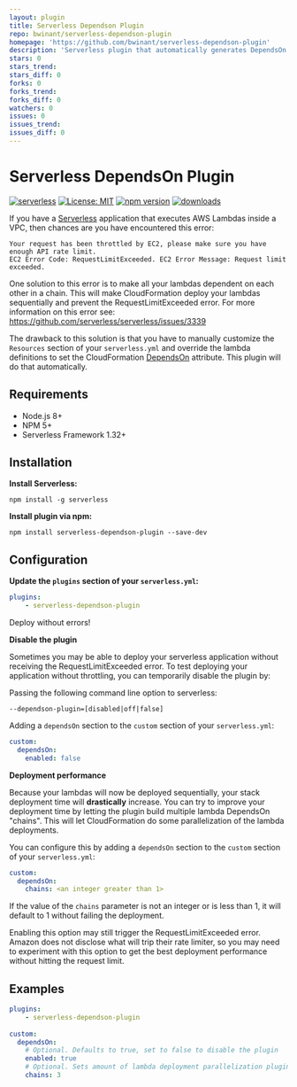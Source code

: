 ```yaml
---
layout: plugin
title: Serverless Dependson Plugin
repo: bwinant/serverless-dependson-plugin
homepage: 'https://github.com/bwinant/serverless-dependson-plugin'
description: 'Serverless plugin that automatically generates DependsOn references for AWS Lambdas to prevent AWS RequestLimitExceeded errors.'
stars: 0
stars_trend: 
stars_diff: 0
forks: 0
forks_trend: 
forks_diff: 0
watchers: 0
issues: 0
issues_trend: 
issues_diff: 0
---
```



# Serverless DependsOn Plugin

[![serverless](http://public.serverless.com/badges/v3.svg)](http://www.serverless.com)
[![License: MIT](https://img.shields.io/badge/License-MIT-yellow.svg)](https://opensource.org/licenses/MIT)
[![npm version](https://badge.fury.io/js/serverless-dependson-plugin.svg)](https://badge.fury.io/js/serverless-dependson-plugin)
[![downloads](https://img.shields.io/npm/dt/serverless-dependson-plugin.svg)](https://www.npmjs.com/package/serverless-dependson-plugin)

If you have a [Serverless](https://serverless.com/framework/docs/) application that executes AWS Lambdas inside a VPC, then chances are you have encountered this error:

```
Your request has been throttled by EC2, please make sure you have enough API rate limit. 
EC2 Error Code: RequestLimitExceeded. EC2 Error Message: Request limit exceeded.
```

One solution to this error is to make all your lambdas dependent on each other in a chain. This will make CloudFormation deploy your lambdas sequentially and prevent the RequestLimitExceeded error.
For more information on this error see: https://github.com/serverless/serverless/issues/3339

The drawback to this solution is that you have to manually customize the `Resources` section of your `serverless.yml` and override the lambda definitions to set the CloudFormation [DependsOn](https://docs.aws.amazon.com/AWSCloudFormation/latest/UserGuide/aws-attribute-dependson.html) attribute. This plugin will do that automatically.

## Requirements

- Node.js 8+
- NPM 5+
- Serverless Framework 1.32+ 


## Installation

**Install Serverless:**

```
npm install -g serverless
```

**Install plugin via npm:**
```
npm install serverless-dependson-plugin --save-dev
```

## Configuration

**Update the `plugins` section of your `serverless.yml`:**
```yaml
plugins:
    - serverless-dependson-plugin
```

Deploy without errors!


**Disable the plugin**

Sometimes you may be able to deploy your serverless application without receiving the RequestLimitExceeded error. To test deploying your application without throttling, you can temporarily disable the plugin by:

Passing the following command line option to serverless:
```
--dependson-plugin=[disabled|off|false]
```

Adding a `dependsOn` section to the `custom` section of your `serverless.yml`:
```yaml
custom:
  dependsOn:
    enabled: false     
```

**Deployment performance**

Because your lambdas will now be deployed sequentially, your stack deployment time will **drastically** increase. You can try to improve your deployment time by letting the plugin build multiple lambda DependsOn "chains".
This will let CloudFormation do some parallelization of the lambda deployments.

You can configure this by adding a `dependsOn` section to the `custom` section of your `serverless.yml`:

```yaml
custom:
  dependsOn:
    chains: <an integer greater than 1>
```

If the value of the `chains` parameter is not an integer or is less than 1, it will default to 1 without failing the deployment. 

Enabling this option may still trigger the RequestLimitExceeded error. Amazon does not disclose what will trip their rate limiter, so you may need to experiment with this option to get the best deployment performance without hitting the request limit.

## Examples
 
```yaml
plugins:
    - serverless-dependson-plugin
    
custom:
  dependsOn:
    # Optional. Defaults to true, set to false to disable the plugin
    enabled: true
    # Optional. Sets amount of lambda deployment parallelization plugin will attempt to create. Defaults to 1  
    chains: 3    
      
```  
